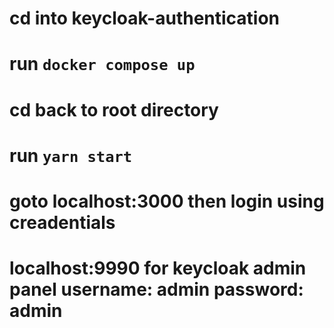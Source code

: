 # cd into keycloak-authentication
# run `docker compose up`
# cd back to root directory 
# run `yarn start`
# goto localhost:3000 then login using creadentials 
# localhost:9990 for keycloak admin panel username: admin password: admin

